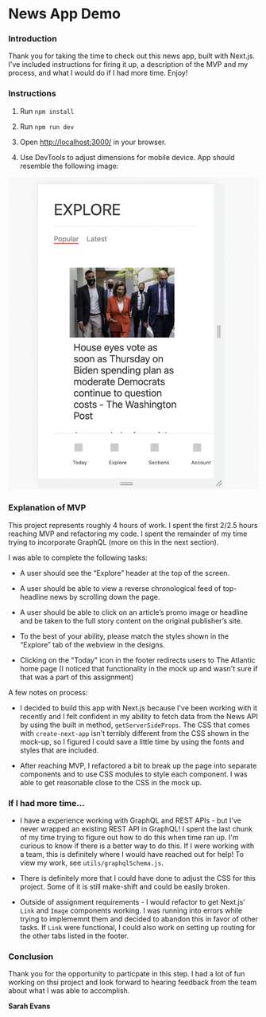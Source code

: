 # News App Demo

### Introduction

Thank you for taking the time to check out this news app, built with Next.js. I've included instructions for firing it up, a description of the MVP and my process, and what I would do if I had more time. Enjoy!

### Instructions

1. Run `npm install`

2. Run `npm run dev`

3. Open [http://localhost:3000/](http://localhost:3000/) in your browser.

4. Use DevTools to adjust dimensions for mobile device. App should resemble the following image:

![The News App appears with mobile deminsions in Chrom DevTools](public/screenshot-app.png)

### Explanation of MVP

This project represents roughly 4 hours of work. I spent the first 2/2.5 hours reaching MVP and refactoring my code. I spent the remainder of my time trying to incorporate GraphQL (more on this in the next section). 

I was able to complete the following tasks:

*  A user should see the “Explore” header at the top of the screen.

* A user should be able to view a reverse chronological feed of top-headline news by scrolling down the page.

* A user should be able to click on an article’s promo image or headline and be taken to the full story content on the original publisher’s site.

* To the best of your ability, please match the styles shown in the “Explore” tab of the webview in the designs.

* Clicking on the "Today" icon in the footer redirects users to The Atlantic home page (I noticed that functionality in the mock up and wasn't sure if that was a part of this assignment)

A few notes on process:

* I decided to build this app with Next.js because I've been working with it recently and I felt confident in my ability to fetch data from the News API by using the built in method, `getServerSideProps`. The CSS that comes with `create-next-app` isn't terribly different from the CSS shown in the mock-up, so I figured I could save a little time by using the fonts and styles that are included.

* After reaching MVP, I refactored a bit to break up the page into separate components and to use CSS modules to style each component. I was able to get reasonable close to the CSS in the mock up. 

### If I had more time...

* I have a experience working with GraphQL and REST APIs - but I've never wrapped an existing REST API in GraphQL! I spent the last chunk of my time trying to figure out how to do this when time ran up. I'm curious to know if there is a better way to do this. If I were working with a team, this is definitely where I would have reached out for help! To view my work, see `utils/graphqlSchema.js`.

* There is definitely more that I could have done to adjust the CSS for this project. Some of it is still make-shift and could be easily broken. 

* Outside of assignment requirements - I would refactor to get Next.js' `Link` and `Image` components working. I was running into errors while trying to implememnt them and decided to abandon this in favor of other tasks. If `Link` were functional, I could also work on setting up routing for the other tabs listed in the footer.

### Conclusion

Thank you for the opportunity to particpate in this step. I had a lot of fun working on thsi project and look forward to hearing feedback from the team about what I was able to accomplish.

**Sarah Evans**